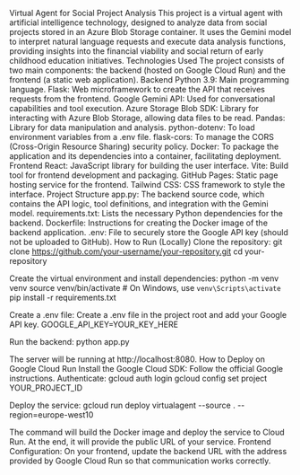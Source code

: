 Virtual Agent for Social Project Analysis
This project is a virtual agent with artificial intelligence technology, designed to analyze data from social projects stored in an Azure Blob Storage container. It uses the Gemini model to interpret natural language requests and execute data analysis functions, providing insights into the financial viability and social return of early childhood education initiatives.
Technologies Used
The project consists of two main components: the backend (hosted on Google Cloud Run) and the frontend (a static web application).
Backend
Python 3.9: Main programming language.
Flask: Web microframework to create the API that receives requests from the frontend.
Google Gemini API: Used for conversational capabilities and tool execution.
Azure Storage Blob SDK: Library for interacting with Azure Blob Storage, allowing data files to be read.
Pandas: Library for data manipulation and analysis.
python-dotenv: To load environment variables from a .env file.
flask-cors: To manage the CORS (Cross-Origin Resource Sharing) security policy.
Docker: To package the application and its dependencies into a container, facilitating deployment.
Frontend
React: JavaScript library for building the user interface.
Vite: Build tool for frontend development and packaging.
GitHub Pages: Static page hosting service for the frontend.
Tailwind CSS: CSS framework to style the interface.
Project Structure
app.py: The backend source code, which contains the API logic, tool definitions, and integration with the Gemini model.
requirements.txt: Lists the necessary Python dependencies for the backend.
Dockerfile: Instructions for creating the Docker image of the backend application.
.env: File to securely store the Google API key (should not be uploaded to GitHub).
How to Run (Locally)
Clone the repository:
git clone https://github.com/your-username/your-repository.git
cd your-repository


Create the virtual environment and install dependencies:
python -m venv venv
source venv/bin/activate  # On Windows, use `venv\Scripts\activate`
pip install -r requirements.txt


Create a .env file:
Create a .env file in the project root and add your Google API key.
GOOGLE_API_KEY=YOUR_KEY_HERE


Run the backend:
python app.py


The server will be running at http://localhost:8080.
How to Deploy on Google Cloud Run
Install the Google Cloud SDK: Follow the official Google instructions.
Authenticate:
gcloud auth login
gcloud config set project YOUR_PROJECT_ID


Deploy the service:
gcloud run deploy virtualagent --source . --region=europe-west10


The command will build the Docker image and deploy the service to Cloud Run. At the end, it will provide the public URL of your service.
Frontend Configuration:
On your frontend, update the backend URL with the address provided by Google Cloud Run so that communication works correctly.
